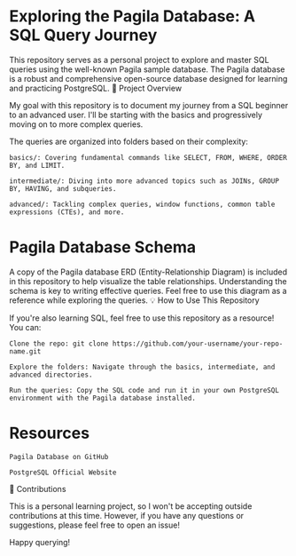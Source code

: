 # Exploring the Pagila Database: A SQL Query Journey

This repository serves as a personal project to explore and master SQL queries using the well-known Pagila sample database. The Pagila database is a robust and comprehensive open-source database designed for learning and practicing PostgreSQL.
🚀 Project Overview

My goal with this repository is to document my journey from a SQL beginner to an advanced user. I'll be starting with the basics and progressively moving on to more complex queries.

The queries are organized into folders based on their complexity:

    basics/: Covering fundamental commands like SELECT, FROM, WHERE, ORDER BY, and LIMIT.

    intermediate/: Diving into more advanced topics such as JOINs, GROUP BY, HAVING, and subqueries.

    advanced/: Tackling complex queries, window functions, common table expressions (CTEs), and more.

# Pagila Database Schema

A copy of the Pagila database ERD (Entity-Relationship Diagram) is included in this repository to help visualize the table relationships.
Understanding the schema is key to writing effective queries. Feel free to use this diagram as a reference while exploring the queries.
💡 How to Use This Repository

If you're also learning SQL, feel free to use this repository as a resource! You can:

    Clone the repo: git clone https://github.com/your-username/your-repo-name.git

    Explore the folders: Navigate through the basics, intermediate, and advanced directories.

    Run the queries: Copy the SQL code and run it in your own PostgreSQL environment with the Pagila database installed.

# Resources

    Pagila Database on GitHub

    PostgreSQL Official Website

📝 Contributions

This is a personal learning project, so I won't be accepting outside contributions at this time. However, if you have any questions or suggestions, please feel free to open an issue!

Happy querying!
